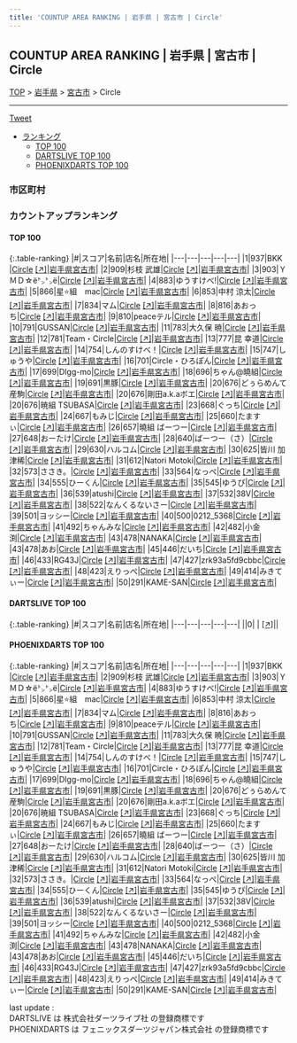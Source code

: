 ```yaml
---
title: 'COUNTUP AREA RANKING | 岩手県 | 宮古市 | Circle'
---
```

## COUNTUP AREA RANKING | 岩手県 | 宮古市 | Circle

[TOP](/darts/rank/) > [岩手県](/darts/rank/岩手県/) > [宮古市](/darts/rank/岩手県/宮古市/) > Circle

___

<a href="https://twitter.com/share?ref_src=twsrc%5Etfw" data-text="COUNTUP AREA RANKING | 岩手県宮古市Circle" class="twitter-share-button" data-hashtags="DARTSLIVE,PHOENIXDARTS,darts,ダーツ" data-show-count="false">Tweet</a>

* [ランキング](#カウントアップランキング)
    * [TOP 100](#top-100)
    * [DARTSLIVE TOP 100](#dartslive-top-100)
    * [PHOENIXDARTS TOP 100](#phoenixdarts-top-100)

### 市区町村

<ul>

</ul>

### カウントアップランキング

#### TOP 100



{:.table-ranking}
|#|スコア|名前|店名|所在地|
|---|---|---|---|---|
|1|937|<span class="rank-name-pd">BKK </span>|<a href="/darts/rank/shops/72755.html">Circle</a> <a href="https://vs.phoenixdarts.com/jp/shop/shopDetailInfo/s_72755?s_seq=72755">[↗]</a>|<a href="/darts/rank/岩手県/宮古市">岩手県宮古市</a>|
|2|909|<span class="rank-name-pd">杉枝 武雄</span>|<a href="/darts/rank/shops/72755.html">Circle</a> <a href="https://vs.phoenixdarts.com/jp/shop/shopDetailInfo/s_72755?s_seq=72755">[↗]</a>|<a href="/darts/rank/岩手県/宮古市">岩手県宮古市</a>|
|3|903|<span class="rank-name-pd">ＹＭＤ☆ё㌧㌧ё</span>|<a href="/darts/rank/shops/72755.html">Circle</a> <a href="https://vs.phoenixdarts.com/jp/shop/shopDetailInfo/s_72755?s_seq=72755">[↗]</a>|<a href="/darts/rank/岩手県/宮古市">岩手県宮古市</a>|
|4|883|<span class="rank-name-pd">ゆうすけべ!</span>|<a href="/darts/rank/shops/72755.html">Circle</a> <a href="https://vs.phoenixdarts.com/jp/shop/shopDetailInfo/s_72755?s_seq=72755">[↗]</a>|<a href="/darts/rank/岩手県/宮古市">岩手県宮古市</a>|
|5|866|<span class="rank-name-pd">星⭐組　mac</span>|<a href="/darts/rank/shops/72755.html">Circle</a> <a href="https://vs.phoenixdarts.com/jp/shop/shopDetailInfo/s_72755?s_seq=72755">[↗]</a>|<a href="/darts/rank/岩手県/宮古市">岩手県宮古市</a>|
|6|853|<span class="rank-name-pd">中村 涼太</span>|<a href="/darts/rank/shops/72755.html">Circle</a> <a href="https://vs.phoenixdarts.com/jp/shop/shopDetailInfo/s_72755?s_seq=72755">[↗]</a>|<a href="/darts/rank/岩手県/宮古市">岩手県宮古市</a>|
|7|834|<span class="rank-name-pd">マム</span>|<a href="/darts/rank/shops/72755.html">Circle</a> <a href="https://vs.phoenixdarts.com/jp/shop/shopDetailInfo/s_72755?s_seq=72755">[↗]</a>|<a href="/darts/rank/岩手県/宮古市">岩手県宮古市</a>|
|8|816|<span class="rank-name-pd">あおっち</span>|<a href="/darts/rank/shops/72755.html">Circle</a> <a href="https://vs.phoenixdarts.com/jp/shop/shopDetailInfo/s_72755?s_seq=72755">[↗]</a>|<a href="/darts/rank/岩手県/宮古市">岩手県宮古市</a>|
|9|810|<span class="rank-name-pd">peaceテル</span>|<a href="/darts/rank/shops/72755.html">Circle</a> <a href="https://vs.phoenixdarts.com/jp/shop/shopDetailInfo/s_72755?s_seq=72755">[↗]</a>|<a href="/darts/rank/岩手県/宮古市">岩手県宮古市</a>|
|10|791|<span class="rank-name-pd">GUSSAN</span>|<a href="/darts/rank/shops/72755.html">Circle</a> <a href="https://vs.phoenixdarts.com/jp/shop/shopDetailInfo/s_72755?s_seq=72755">[↗]</a>|<a href="/darts/rank/岩手県/宮古市">岩手県宮古市</a>|
|11|783|<span class="rank-name-pd">大久保 暁</span>|<a href="/darts/rank/shops/72755.html">Circle</a> <a href="https://vs.phoenixdarts.com/jp/shop/shopDetailInfo/s_72755?s_seq=72755">[↗]</a>|<a href="/darts/rank/岩手県/宮古市">岩手県宮古市</a>|
|12|781|<span class="rank-name-pd">Team・Circle</span>|<a href="/darts/rank/shops/72755.html">Circle</a> <a href="https://vs.phoenixdarts.com/jp/shop/shopDetailInfo/s_72755?s_seq=72755">[↗]</a>|<a href="/darts/rank/岩手県/宮古市">岩手県宮古市</a>|
|13|777|<span class="rank-name-pd">昆  幸道</span>|<a href="/darts/rank/shops/72755.html">Circle</a> <a href="https://vs.phoenixdarts.com/jp/shop/shopDetailInfo/s_72755?s_seq=72755">[↗]</a>|<a href="/darts/rank/岩手県/宮古市">岩手県宮古市</a>|
|14|754|<span class="rank-name-pd">しんのすけべ！</span>|<a href="/darts/rank/shops/72755.html">Circle</a> <a href="https://vs.phoenixdarts.com/jp/shop/shopDetailInfo/s_72755?s_seq=72755">[↗]</a>|<a href="/darts/rank/岩手県/宮古市">岩手県宮古市</a>|
|15|747|<span class="rank-name-pd">しゅうや</span>|<a href="/darts/rank/shops/72755.html">Circle</a> <a href="https://vs.phoenixdarts.com/jp/shop/shopDetailInfo/s_72755?s_seq=72755">[↗]</a>|<a href="/darts/rank/岩手県/宮古市">岩手県宮古市</a>|
|16|701|<span class="rank-name-pd">Circle・ひろぽん</span>|<a href="/darts/rank/shops/72755.html">Circle</a> <a href="https://vs.phoenixdarts.com/jp/shop/shopDetailInfo/s_72755?s_seq=72755">[↗]</a>|<a href="/darts/rank/岩手県/宮古市">岩手県宮古市</a>|
|17|699|<span class="rank-name-pd">DIgg-mo</span>|<a href="/darts/rank/shops/72755.html">Circle</a> <a href="https://vs.phoenixdarts.com/jp/shop/shopDetailInfo/s_72755?s_seq=72755">[↗]</a>|<a href="/darts/rank/岩手県/宮古市">岩手県宮古市</a>|
|18|696|<span class="rank-name-pd">ちゃん@曉組</span>|<a href="/darts/rank/shops/72755.html">Circle</a> <a href="https://vs.phoenixdarts.com/jp/shop/shopDetailInfo/s_72755?s_seq=72755">[↗]</a>|<a href="/darts/rank/岩手県/宮古市">岩手県宮古市</a>|
|19|691|<span class="rank-name-pd">黒豚</span>|<a href="/darts/rank/shops/72755.html">Circle</a> <a href="https://vs.phoenixdarts.com/jp/shop/shopDetailInfo/s_72755?s_seq=72755">[↗]</a>|<a href="/darts/rank/岩手県/宮古市">岩手県宮古市</a>|
|20|676|<span class="rank-name-pd">どぅらめんて産駒</span>|<a href="/darts/rank/shops/72755.html">Circle</a> <a href="https://vs.phoenixdarts.com/jp/shop/shopDetailInfo/s_72755?s_seq=72755">[↗]</a>|<a href="/darts/rank/岩手県/宮古市">岩手県宮古市</a>|
|20|676|<span class="rank-name-pd">剛田a.k.aボエ</span>|<a href="/darts/rank/shops/72755.html">Circle</a> <a href="https://vs.phoenixdarts.com/jp/shop/shopDetailInfo/s_72755?s_seq=72755">[↗]</a>|<a href="/darts/rank/岩手県/宮古市">岩手県宮古市</a>|
|20|676|<span class="rank-name-pd">暁組 TSUBASA</span>|<a href="/darts/rank/shops/72755.html">Circle</a> <a href="https://vs.phoenixdarts.com/jp/shop/shopDetailInfo/s_72755?s_seq=72755">[↗]</a>|<a href="/darts/rank/岩手県/宮古市">岩手県宮古市</a>|
|23|668|<span class="rank-name-pd">ぐっち</span>|<a href="/darts/rank/shops/72755.html">Circle</a> <a href="https://vs.phoenixdarts.com/jp/shop/shopDetailInfo/s_72755?s_seq=72755">[↗]</a>|<a href="/darts/rank/岩手県/宮古市">岩手県宮古市</a>|
|24|667|<span class="rank-name-pd">もみじ</span>|<a href="/darts/rank/shops/72755.html">Circle</a> <a href="https://vs.phoenixdarts.com/jp/shop/shopDetailInfo/s_72755?s_seq=72755">[↗]</a>|<a href="/darts/rank/岩手県/宮古市">岩手県宮古市</a>|
|25|660|<span class="rank-name-pd">たますぃ</span>|<a href="/darts/rank/shops/72755.html">Circle</a> <a href="https://vs.phoenixdarts.com/jp/shop/shopDetailInfo/s_72755?s_seq=72755">[↗]</a>|<a href="/darts/rank/岩手県/宮古市">岩手県宮古市</a>|
|26|657|<span class="rank-name-pd">曉組 ばーつー</span>|<a href="/darts/rank/shops/72755.html">Circle</a> <a href="https://vs.phoenixdarts.com/jp/shop/shopDetailInfo/s_72755?s_seq=72755">[↗]</a>|<a href="/darts/rank/岩手県/宮古市">岩手県宮古市</a>|
|27|648|<span class="rank-name-pd">おーたけ</span>|<a href="/darts/rank/shops/72755.html">Circle</a> <a href="https://vs.phoenixdarts.com/jp/shop/shopDetailInfo/s_72755?s_seq=72755">[↗]</a>|<a href="/darts/rank/岩手県/宮古市">岩手県宮古市</a>|
|28|640|<span class="rank-name-pd">ばーつー（さ）</span>|<a href="/darts/rank/shops/72755.html">Circle</a> <a href="https://vs.phoenixdarts.com/jp/shop/shopDetailInfo/s_72755?s_seq=72755">[↗]</a>|<a href="/darts/rank/岩手県/宮古市">岩手県宮古市</a>|
|29|630|<span class="rank-name-pd">ハルコム</span>|<a href="/darts/rank/shops/72755.html">Circle</a> <a href="https://vs.phoenixdarts.com/jp/shop/shopDetailInfo/s_72755?s_seq=72755">[↗]</a>|<a href="/darts/rank/岩手県/宮古市">岩手県宮古市</a>|
|30|625|<span class="rank-name-pd">皆川 加津稀</span>|<a href="/darts/rank/shops/72755.html">Circle</a> <a href="https://vs.phoenixdarts.com/jp/shop/shopDetailInfo/s_72755?s_seq=72755">[↗]</a>|<a href="/darts/rank/岩手県/宮古市">岩手県宮古市</a>|
|31|612|<span class="rank-name-pd">Natori Motoki</span>|<a href="/darts/rank/shops/72755.html">Circle</a> <a href="https://vs.phoenixdarts.com/jp/shop/shopDetailInfo/s_72755?s_seq=72755">[↗]</a>|<a href="/darts/rank/岩手県/宮古市">岩手県宮古市</a>|
|32|573|<span class="rank-name-pd">ささき。</span>|<a href="/darts/rank/shops/72755.html">Circle</a> <a href="https://vs.phoenixdarts.com/jp/shop/shopDetailInfo/s_72755?s_seq=72755">[↗]</a>|<a href="/darts/rank/岩手県/宮古市">岩手県宮古市</a>|
|33|564|<span class="rank-name-pd">なっぺ</span>|<a href="/darts/rank/shops/72755.html">Circle</a> <a href="https://vs.phoenixdarts.com/jp/shop/shopDetailInfo/s_72755?s_seq=72755">[↗]</a>|<a href="/darts/rank/岩手県/宮古市">岩手県宮古市</a>|
|34|555|<span class="rank-name-pd">ひーくん</span>|<a href="/darts/rank/shops/72755.html">Circle</a> <a href="https://vs.phoenixdarts.com/jp/shop/shopDetailInfo/s_72755?s_seq=72755">[↗]</a>|<a href="/darts/rank/岩手県/宮古市">岩手県宮古市</a>|
|35|545|<span class="rank-name-pd">ゆうぴ</span>|<a href="/darts/rank/shops/72755.html">Circle</a> <a href="https://vs.phoenixdarts.com/jp/shop/shopDetailInfo/s_72755?s_seq=72755">[↗]</a>|<a href="/darts/rank/岩手県/宮古市">岩手県宮古市</a>|
|36|539|<span class="rank-name-pd">atushi</span>|<a href="/darts/rank/shops/72755.html">Circle</a> <a href="https://vs.phoenixdarts.com/jp/shop/shopDetailInfo/s_72755?s_seq=72755">[↗]</a>|<a href="/darts/rank/岩手県/宮古市">岩手県宮古市</a>|
|37|532|<span class="rank-name-pd">38V</span>|<a href="/darts/rank/shops/72755.html">Circle</a> <a href="https://vs.phoenixdarts.com/jp/shop/shopDetailInfo/s_72755?s_seq=72755">[↗]</a>|<a href="/darts/rank/岩手県/宮古市">岩手県宮古市</a>|
|38|522|<span class="rank-name-pd">なんくるないさー</span>|<a href="/darts/rank/shops/72755.html">Circle</a> <a href="https://vs.phoenixdarts.com/jp/shop/shopDetailInfo/s_72755?s_seq=72755">[↗]</a>|<a href="/darts/rank/岩手県/宮古市">岩手県宮古市</a>|
|39|501|<span class="rank-name-pd">ヨッシー</span>|<a href="/darts/rank/shops/72755.html">Circle</a> <a href="https://vs.phoenixdarts.com/jp/shop/shopDetailInfo/s_72755?s_seq=72755">[↗]</a>|<a href="/darts/rank/岩手県/宮古市">岩手県宮古市</a>|
|40|500|<span class="rank-name-pd">0212_5368</span>|<a href="/darts/rank/shops/72755.html">Circle</a> <a href="https://vs.phoenixdarts.com/jp/shop/shopDetailInfo/s_72755?s_seq=72755">[↗]</a>|<a href="/darts/rank/岩手県/宮古市">岩手県宮古市</a>|
|41|492|<span class="rank-name-pd">ちゃんみな</span>|<a href="/darts/rank/shops/72755.html">Circle</a> <a href="https://vs.phoenixdarts.com/jp/shop/shopDetailInfo/s_72755?s_seq=72755">[↗]</a>|<a href="/darts/rank/岩手県/宮古市">岩手県宮古市</a>|
|42|482|<span class="rank-name-pd">小金渕</span>|<a href="/darts/rank/shops/72755.html">Circle</a> <a href="https://vs.phoenixdarts.com/jp/shop/shopDetailInfo/s_72755?s_seq=72755">[↗]</a>|<a href="/darts/rank/岩手県/宮古市">岩手県宮古市</a>|
|43|478|<span class="rank-name-pd">NANAKA</span>|<a href="/darts/rank/shops/72755.html">Circle</a> <a href="https://vs.phoenixdarts.com/jp/shop/shopDetailInfo/s_72755?s_seq=72755">[↗]</a>|<a href="/darts/rank/岩手県/宮古市">岩手県宮古市</a>|
|43|478|<span class="rank-name-pd">あお</span>|<a href="/darts/rank/shops/72755.html">Circle</a> <a href="https://vs.phoenixdarts.com/jp/shop/shopDetailInfo/s_72755?s_seq=72755">[↗]</a>|<a href="/darts/rank/岩手県/宮古市">岩手県宮古市</a>|
|45|446|<span class="rank-name-pd">だいち</span>|<a href="/darts/rank/shops/72755.html">Circle</a> <a href="https://vs.phoenixdarts.com/jp/shop/shopDetailInfo/s_72755?s_seq=72755">[↗]</a>|<a href="/darts/rank/岩手県/宮古市">岩手県宮古市</a>|
|46|433|<span class="rank-name-pd">RG43J</span>|<a href="/darts/rank/shops/72755.html">Circle</a> <a href="https://vs.phoenixdarts.com/jp/shop/shopDetailInfo/s_72755?s_seq=72755">[↗]</a>|<a href="/darts/rank/岩手県/宮古市">岩手県宮古市</a>|
|47|427|<span class="rank-name-pd">zrk93a5fd9cbbc</span>|<a href="/darts/rank/shops/72755.html">Circle</a> <a href="https://vs.phoenixdarts.com/jp/shop/shopDetailInfo/s_72755?s_seq=72755">[↗]</a>|<a href="/darts/rank/岩手県/宮古市">岩手県宮古市</a>|
|48|423|<span class="rank-name-pd">えりっぺ</span>|<a href="/darts/rank/shops/72755.html">Circle</a> <a href="https://vs.phoenixdarts.com/jp/shop/shopDetailInfo/s_72755?s_seq=72755">[↗]</a>|<a href="/darts/rank/岩手県/宮古市">岩手県宮古市</a>|
|49|414|<span class="rank-name-pd">みきてぃー</span>|<a href="/darts/rank/shops/72755.html">Circle</a> <a href="https://vs.phoenixdarts.com/jp/shop/shopDetailInfo/s_72755?s_seq=72755">[↗]</a>|<a href="/darts/rank/岩手県/宮古市">岩手県宮古市</a>|
|50|291|<span class="rank-name-pd">KAME-SAN</span>|<a href="/darts/rank/shops/72755.html">Circle</a> <a href="https://vs.phoenixdarts.com/jp/shop/shopDetailInfo/s_72755?s_seq=72755">[↗]</a>|<a href="/darts/rank/岩手県/宮古市">岩手県宮古市</a>|


#### DARTSLIVE TOP 100



{:.table-ranking}
|#|スコア|名前|店名|所在地|
|---|---|---|---|---|
||0|<span class="rank-name-dl"> </span>|<a href="/darts/rank/shops/.html"></a> <a href="">[↗]</a>|<a href="/darts/rank//"></a>|


#### PHOENIXDARTS TOP 100



{:.table-ranking}
|#|スコア|名前|店名|所在地|
|---|---|---|---|---|
|1|937|<span class="rank-name-pd">BKK </span>|<a href="/darts/rank/shops/72755.html">Circle</a> <a href="https://vs.phoenixdarts.com/jp/shop/shopDetailInfo/s_72755?s_seq=72755">[↗]</a>|<a href="/darts/rank/岩手県/宮古市">岩手県宮古市</a>|
|2|909|<span class="rank-name-pd">杉枝 武雄</span>|<a href="/darts/rank/shops/72755.html">Circle</a> <a href="https://vs.phoenixdarts.com/jp/shop/shopDetailInfo/s_72755?s_seq=72755">[↗]</a>|<a href="/darts/rank/岩手県/宮古市">岩手県宮古市</a>|
|3|903|<span class="rank-name-pd">ＹＭＤ☆ё㌧㌧ё</span>|<a href="/darts/rank/shops/72755.html">Circle</a> <a href="https://vs.phoenixdarts.com/jp/shop/shopDetailInfo/s_72755?s_seq=72755">[↗]</a>|<a href="/darts/rank/岩手県/宮古市">岩手県宮古市</a>|
|4|883|<span class="rank-name-pd">ゆうすけべ!</span>|<a href="/darts/rank/shops/72755.html">Circle</a> <a href="https://vs.phoenixdarts.com/jp/shop/shopDetailInfo/s_72755?s_seq=72755">[↗]</a>|<a href="/darts/rank/岩手県/宮古市">岩手県宮古市</a>|
|5|866|<span class="rank-name-pd">星⭐組　mac</span>|<a href="/darts/rank/shops/72755.html">Circle</a> <a href="https://vs.phoenixdarts.com/jp/shop/shopDetailInfo/s_72755?s_seq=72755">[↗]</a>|<a href="/darts/rank/岩手県/宮古市">岩手県宮古市</a>|
|6|853|<span class="rank-name-pd">中村 涼太</span>|<a href="/darts/rank/shops/72755.html">Circle</a> <a href="https://vs.phoenixdarts.com/jp/shop/shopDetailInfo/s_72755?s_seq=72755">[↗]</a>|<a href="/darts/rank/岩手県/宮古市">岩手県宮古市</a>|
|7|834|<span class="rank-name-pd">マム</span>|<a href="/darts/rank/shops/72755.html">Circle</a> <a href="https://vs.phoenixdarts.com/jp/shop/shopDetailInfo/s_72755?s_seq=72755">[↗]</a>|<a href="/darts/rank/岩手県/宮古市">岩手県宮古市</a>|
|8|816|<span class="rank-name-pd">あおっち</span>|<a href="/darts/rank/shops/72755.html">Circle</a> <a href="https://vs.phoenixdarts.com/jp/shop/shopDetailInfo/s_72755?s_seq=72755">[↗]</a>|<a href="/darts/rank/岩手県/宮古市">岩手県宮古市</a>|
|9|810|<span class="rank-name-pd">peaceテル</span>|<a href="/darts/rank/shops/72755.html">Circle</a> <a href="https://vs.phoenixdarts.com/jp/shop/shopDetailInfo/s_72755?s_seq=72755">[↗]</a>|<a href="/darts/rank/岩手県/宮古市">岩手県宮古市</a>|
|10|791|<span class="rank-name-pd">GUSSAN</span>|<a href="/darts/rank/shops/72755.html">Circle</a> <a href="https://vs.phoenixdarts.com/jp/shop/shopDetailInfo/s_72755?s_seq=72755">[↗]</a>|<a href="/darts/rank/岩手県/宮古市">岩手県宮古市</a>|
|11|783|<span class="rank-name-pd">大久保 暁</span>|<a href="/darts/rank/shops/72755.html">Circle</a> <a href="https://vs.phoenixdarts.com/jp/shop/shopDetailInfo/s_72755?s_seq=72755">[↗]</a>|<a href="/darts/rank/岩手県/宮古市">岩手県宮古市</a>|
|12|781|<span class="rank-name-pd">Team・Circle</span>|<a href="/darts/rank/shops/72755.html">Circle</a> <a href="https://vs.phoenixdarts.com/jp/shop/shopDetailInfo/s_72755?s_seq=72755">[↗]</a>|<a href="/darts/rank/岩手県/宮古市">岩手県宮古市</a>|
|13|777|<span class="rank-name-pd">昆  幸道</span>|<a href="/darts/rank/shops/72755.html">Circle</a> <a href="https://vs.phoenixdarts.com/jp/shop/shopDetailInfo/s_72755?s_seq=72755">[↗]</a>|<a href="/darts/rank/岩手県/宮古市">岩手県宮古市</a>|
|14|754|<span class="rank-name-pd">しんのすけべ！</span>|<a href="/darts/rank/shops/72755.html">Circle</a> <a href="https://vs.phoenixdarts.com/jp/shop/shopDetailInfo/s_72755?s_seq=72755">[↗]</a>|<a href="/darts/rank/岩手県/宮古市">岩手県宮古市</a>|
|15|747|<span class="rank-name-pd">しゅうや</span>|<a href="/darts/rank/shops/72755.html">Circle</a> <a href="https://vs.phoenixdarts.com/jp/shop/shopDetailInfo/s_72755?s_seq=72755">[↗]</a>|<a href="/darts/rank/岩手県/宮古市">岩手県宮古市</a>|
|16|701|<span class="rank-name-pd">Circle・ひろぽん</span>|<a href="/darts/rank/shops/72755.html">Circle</a> <a href="https://vs.phoenixdarts.com/jp/shop/shopDetailInfo/s_72755?s_seq=72755">[↗]</a>|<a href="/darts/rank/岩手県/宮古市">岩手県宮古市</a>|
|17|699|<span class="rank-name-pd">DIgg-mo</span>|<a href="/darts/rank/shops/72755.html">Circle</a> <a href="https://vs.phoenixdarts.com/jp/shop/shopDetailInfo/s_72755?s_seq=72755">[↗]</a>|<a href="/darts/rank/岩手県/宮古市">岩手県宮古市</a>|
|18|696|<span class="rank-name-pd">ちゃん@曉組</span>|<a href="/darts/rank/shops/72755.html">Circle</a> <a href="https://vs.phoenixdarts.com/jp/shop/shopDetailInfo/s_72755?s_seq=72755">[↗]</a>|<a href="/darts/rank/岩手県/宮古市">岩手県宮古市</a>|
|19|691|<span class="rank-name-pd">黒豚</span>|<a href="/darts/rank/shops/72755.html">Circle</a> <a href="https://vs.phoenixdarts.com/jp/shop/shopDetailInfo/s_72755?s_seq=72755">[↗]</a>|<a href="/darts/rank/岩手県/宮古市">岩手県宮古市</a>|
|20|676|<span class="rank-name-pd">どぅらめんて産駒</span>|<a href="/darts/rank/shops/72755.html">Circle</a> <a href="https://vs.phoenixdarts.com/jp/shop/shopDetailInfo/s_72755?s_seq=72755">[↗]</a>|<a href="/darts/rank/岩手県/宮古市">岩手県宮古市</a>|
|20|676|<span class="rank-name-pd">剛田a.k.aボエ</span>|<a href="/darts/rank/shops/72755.html">Circle</a> <a href="https://vs.phoenixdarts.com/jp/shop/shopDetailInfo/s_72755?s_seq=72755">[↗]</a>|<a href="/darts/rank/岩手県/宮古市">岩手県宮古市</a>|
|20|676|<span class="rank-name-pd">暁組 TSUBASA</span>|<a href="/darts/rank/shops/72755.html">Circle</a> <a href="https://vs.phoenixdarts.com/jp/shop/shopDetailInfo/s_72755?s_seq=72755">[↗]</a>|<a href="/darts/rank/岩手県/宮古市">岩手県宮古市</a>|
|23|668|<span class="rank-name-pd">ぐっち</span>|<a href="/darts/rank/shops/72755.html">Circle</a> <a href="https://vs.phoenixdarts.com/jp/shop/shopDetailInfo/s_72755?s_seq=72755">[↗]</a>|<a href="/darts/rank/岩手県/宮古市">岩手県宮古市</a>|
|24|667|<span class="rank-name-pd">もみじ</span>|<a href="/darts/rank/shops/72755.html">Circle</a> <a href="https://vs.phoenixdarts.com/jp/shop/shopDetailInfo/s_72755?s_seq=72755">[↗]</a>|<a href="/darts/rank/岩手県/宮古市">岩手県宮古市</a>|
|25|660|<span class="rank-name-pd">たますぃ</span>|<a href="/darts/rank/shops/72755.html">Circle</a> <a href="https://vs.phoenixdarts.com/jp/shop/shopDetailInfo/s_72755?s_seq=72755">[↗]</a>|<a href="/darts/rank/岩手県/宮古市">岩手県宮古市</a>|
|26|657|<span class="rank-name-pd">曉組 ばーつー</span>|<a href="/darts/rank/shops/72755.html">Circle</a> <a href="https://vs.phoenixdarts.com/jp/shop/shopDetailInfo/s_72755?s_seq=72755">[↗]</a>|<a href="/darts/rank/岩手県/宮古市">岩手県宮古市</a>|
|27|648|<span class="rank-name-pd">おーたけ</span>|<a href="/darts/rank/shops/72755.html">Circle</a> <a href="https://vs.phoenixdarts.com/jp/shop/shopDetailInfo/s_72755?s_seq=72755">[↗]</a>|<a href="/darts/rank/岩手県/宮古市">岩手県宮古市</a>|
|28|640|<span class="rank-name-pd">ばーつー（さ）</span>|<a href="/darts/rank/shops/72755.html">Circle</a> <a href="https://vs.phoenixdarts.com/jp/shop/shopDetailInfo/s_72755?s_seq=72755">[↗]</a>|<a href="/darts/rank/岩手県/宮古市">岩手県宮古市</a>|
|29|630|<span class="rank-name-pd">ハルコム</span>|<a href="/darts/rank/shops/72755.html">Circle</a> <a href="https://vs.phoenixdarts.com/jp/shop/shopDetailInfo/s_72755?s_seq=72755">[↗]</a>|<a href="/darts/rank/岩手県/宮古市">岩手県宮古市</a>|
|30|625|<span class="rank-name-pd">皆川 加津稀</span>|<a href="/darts/rank/shops/72755.html">Circle</a> <a href="https://vs.phoenixdarts.com/jp/shop/shopDetailInfo/s_72755?s_seq=72755">[↗]</a>|<a href="/darts/rank/岩手県/宮古市">岩手県宮古市</a>|
|31|612|<span class="rank-name-pd">Natori Motoki</span>|<a href="/darts/rank/shops/72755.html">Circle</a> <a href="https://vs.phoenixdarts.com/jp/shop/shopDetailInfo/s_72755?s_seq=72755">[↗]</a>|<a href="/darts/rank/岩手県/宮古市">岩手県宮古市</a>|
|32|573|<span class="rank-name-pd">ささき。</span>|<a href="/darts/rank/shops/72755.html">Circle</a> <a href="https://vs.phoenixdarts.com/jp/shop/shopDetailInfo/s_72755?s_seq=72755">[↗]</a>|<a href="/darts/rank/岩手県/宮古市">岩手県宮古市</a>|
|33|564|<span class="rank-name-pd">なっぺ</span>|<a href="/darts/rank/shops/72755.html">Circle</a> <a href="https://vs.phoenixdarts.com/jp/shop/shopDetailInfo/s_72755?s_seq=72755">[↗]</a>|<a href="/darts/rank/岩手県/宮古市">岩手県宮古市</a>|
|34|555|<span class="rank-name-pd">ひーくん</span>|<a href="/darts/rank/shops/72755.html">Circle</a> <a href="https://vs.phoenixdarts.com/jp/shop/shopDetailInfo/s_72755?s_seq=72755">[↗]</a>|<a href="/darts/rank/岩手県/宮古市">岩手県宮古市</a>|
|35|545|<span class="rank-name-pd">ゆうぴ</span>|<a href="/darts/rank/shops/72755.html">Circle</a> <a href="https://vs.phoenixdarts.com/jp/shop/shopDetailInfo/s_72755?s_seq=72755">[↗]</a>|<a href="/darts/rank/岩手県/宮古市">岩手県宮古市</a>|
|36|539|<span class="rank-name-pd">atushi</span>|<a href="/darts/rank/shops/72755.html">Circle</a> <a href="https://vs.phoenixdarts.com/jp/shop/shopDetailInfo/s_72755?s_seq=72755">[↗]</a>|<a href="/darts/rank/岩手県/宮古市">岩手県宮古市</a>|
|37|532|<span class="rank-name-pd">38V</span>|<a href="/darts/rank/shops/72755.html">Circle</a> <a href="https://vs.phoenixdarts.com/jp/shop/shopDetailInfo/s_72755?s_seq=72755">[↗]</a>|<a href="/darts/rank/岩手県/宮古市">岩手県宮古市</a>|
|38|522|<span class="rank-name-pd">なんくるないさー</span>|<a href="/darts/rank/shops/72755.html">Circle</a> <a href="https://vs.phoenixdarts.com/jp/shop/shopDetailInfo/s_72755?s_seq=72755">[↗]</a>|<a href="/darts/rank/岩手県/宮古市">岩手県宮古市</a>|
|39|501|<span class="rank-name-pd">ヨッシー</span>|<a href="/darts/rank/shops/72755.html">Circle</a> <a href="https://vs.phoenixdarts.com/jp/shop/shopDetailInfo/s_72755?s_seq=72755">[↗]</a>|<a href="/darts/rank/岩手県/宮古市">岩手県宮古市</a>|
|40|500|<span class="rank-name-pd">0212_5368</span>|<a href="/darts/rank/shops/72755.html">Circle</a> <a href="https://vs.phoenixdarts.com/jp/shop/shopDetailInfo/s_72755?s_seq=72755">[↗]</a>|<a href="/darts/rank/岩手県/宮古市">岩手県宮古市</a>|
|41|492|<span class="rank-name-pd">ちゃんみな</span>|<a href="/darts/rank/shops/72755.html">Circle</a> <a href="https://vs.phoenixdarts.com/jp/shop/shopDetailInfo/s_72755?s_seq=72755">[↗]</a>|<a href="/darts/rank/岩手県/宮古市">岩手県宮古市</a>|
|42|482|<span class="rank-name-pd">小金渕</span>|<a href="/darts/rank/shops/72755.html">Circle</a> <a href="https://vs.phoenixdarts.com/jp/shop/shopDetailInfo/s_72755?s_seq=72755">[↗]</a>|<a href="/darts/rank/岩手県/宮古市">岩手県宮古市</a>|
|43|478|<span class="rank-name-pd">NANAKA</span>|<a href="/darts/rank/shops/72755.html">Circle</a> <a href="https://vs.phoenixdarts.com/jp/shop/shopDetailInfo/s_72755?s_seq=72755">[↗]</a>|<a href="/darts/rank/岩手県/宮古市">岩手県宮古市</a>|
|43|478|<span class="rank-name-pd">あお</span>|<a href="/darts/rank/shops/72755.html">Circle</a> <a href="https://vs.phoenixdarts.com/jp/shop/shopDetailInfo/s_72755?s_seq=72755">[↗]</a>|<a href="/darts/rank/岩手県/宮古市">岩手県宮古市</a>|
|45|446|<span class="rank-name-pd">だいち</span>|<a href="/darts/rank/shops/72755.html">Circle</a> <a href="https://vs.phoenixdarts.com/jp/shop/shopDetailInfo/s_72755?s_seq=72755">[↗]</a>|<a href="/darts/rank/岩手県/宮古市">岩手県宮古市</a>|
|46|433|<span class="rank-name-pd">RG43J</span>|<a href="/darts/rank/shops/72755.html">Circle</a> <a href="https://vs.phoenixdarts.com/jp/shop/shopDetailInfo/s_72755?s_seq=72755">[↗]</a>|<a href="/darts/rank/岩手県/宮古市">岩手県宮古市</a>|
|47|427|<span class="rank-name-pd">zrk93a5fd9cbbc</span>|<a href="/darts/rank/shops/72755.html">Circle</a> <a href="https://vs.phoenixdarts.com/jp/shop/shopDetailInfo/s_72755?s_seq=72755">[↗]</a>|<a href="/darts/rank/岩手県/宮古市">岩手県宮古市</a>|
|48|423|<span class="rank-name-pd">えりっぺ</span>|<a href="/darts/rank/shops/72755.html">Circle</a> <a href="https://vs.phoenixdarts.com/jp/shop/shopDetailInfo/s_72755?s_seq=72755">[↗]</a>|<a href="/darts/rank/岩手県/宮古市">岩手県宮古市</a>|
|49|414|<span class="rank-name-pd">みきてぃー</span>|<a href="/darts/rank/shops/72755.html">Circle</a> <a href="https://vs.phoenixdarts.com/jp/shop/shopDetailInfo/s_72755?s_seq=72755">[↗]</a>|<a href="/darts/rank/岩手県/宮古市">岩手県宮古市</a>|
|50|291|<span class="rank-name-pd">KAME-SAN</span>|<a href="/darts/rank/shops/72755.html">Circle</a> <a href="https://vs.phoenixdarts.com/jp/shop/shopDetailInfo/s_72755?s_seq=72755">[↗]</a>|<a href="/darts/rank/岩手県/宮古市">岩手県宮古市</a>|


<div class="footer border-top border-gray-light mt-5 pt-3 text-right text-gray">
    last update : <span style="font-weight: italic" id="foot_last_modified"></span><br />
    DARTSLIVE は 株式会社ダーツライブ社 の登録商標です<br />
    PHOENIXDARTS は フェニックスダーツジャパン株式会社 の登録商標です<br />
</div>

<script src="https://cdnjs.cloudflare.com/ajax/libs/jquery.tablesorter/2.31.3/js/jquery.tablesorter.min.js" integrity="sha512-qzgd5cYSZcosqpzpn7zF2ZId8f/8CHmFKZ8j7mU4OUXTNRd5g+ZHBPsgKEwoqxCtdQvExE5LprwwPAgoicguNg==" crossorigin="anonymous" referrerpolicy="no-referrer"></script>
<link rel="stylesheet" href="https://cdnjs.cloudflare.com/ajax/libs/jquery.tablesorter/2.31.3/css/theme.default.min.css" integrity="sha512-wghhOJkjQX0Lh3NSWvNKeZ0ZpNn+SPVXX1Qyc9OCaogADktxrBiBdKGDoqVUOyhStvMBmJQ8ZdMHiR3wuEq8+w==" crossorigin="anonymous" referrerpolicy="no-referrer" />
<script>
$(function() {
    $(".table-ranking").tablesorter({sortList:[[0, 0]]});
    $("#foot_last_modified").text(formatDate(new Date(document.lastModified), 'yyyy-MM-dd HH:mm:ss'));
});
</script>

<script async src="https://platform.twitter.com/widgets.js" charset="utf-8"></script>